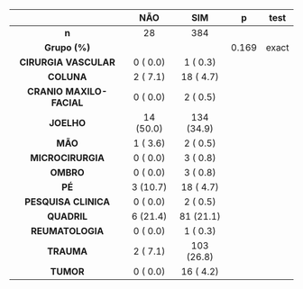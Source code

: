 

|           &nbsp;           |    NÃO    |    SIM     |   p   |  test  |
|:--------------------------:|:---------:|:----------:|:-----:|:------:|
|           **n**            |    28     |    384     |       |        |
|       **Grupo (%)**        |           |            | 0.169 | exact  |
|   **CIRURGIA VASCULAR**    | 0 ( 0.0)  |  1 ( 0.3)  |       |        |
|         **COLUNA**         | 2 ( 7.1)  | 18 ( 4.7)  |       |        |
|  **CRANIO MAXILO-FACIAL**  | 0 ( 0.0)  |  2 ( 0.5)  |       |        |
|         **JOELHO**         | 14 (50.0) | 134 (34.9) |       |        |
|          **MÃO**           | 1 ( 3.6)  |  2 ( 0.5)  |       |        |
|     **MICROCIRURGIA**      | 0 ( 0.0)  |  3 ( 0.8)  |       |        |
|         **OMBRO**          | 0 ( 0.0)  |  3 ( 0.8)  |       |        |
|           **PÉ**           | 3 (10.7)  | 18 ( 4.7)  |       |        |
|    **PESQUISA CLINICA**    | 0 ( 0.0)  |  2 ( 0.5)  |       |        |
|        **QUADRIL**         | 6 (21.4)  | 81 (21.1)  |       |        |
|      **REUMATOLOGIA**      | 0 ( 0.0)  |  1 ( 0.3)  |       |        |
|         **TRAUMA**         | 2 ( 7.1)  | 103 (26.8) |       |        |
|         **TUMOR**          | 0 ( 0.0)  | 16 ( 4.2)  |       |        |

